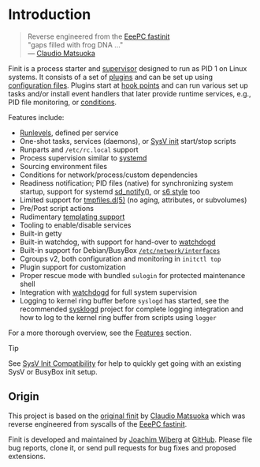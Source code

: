 Introduction
============

> Reverse engineered from the [EeePC fastinit][]  
> "gaps filled with frog DNA …"  
> — [Claudio Matsuoka][]

Finit is a process starter and [supervisor][1] designed to run as PID 1
on Linux systems.  It consists of a set of [plugins](plugins.md) and can
be set up using [configuration files](config/files.md).  Plugins start
at [hook points](plugins.md#hooks) and can run various set up tasks
and/or install event handlers that later provide runtime services, e.g.,
PID file monitoring, or [conditions](conditions.md).

Features include:

  * [Runlevels][5], defined per service
  * One-shot tasks, services (daemons), or [SysV init][4] start/stop scripts
  * Runparts and `/etc/rc.local` support
  * Process supervision similar to [systemd][]
  * Sourcing environment files
  * Conditions for network/process/custom dependencies
  * Readiness notification; PID files (native) for synchronizing system
    startup, support for systemd [sd_notify()][], or [s6 style][] too
  * Limited support for [tmpfiles.d(5)][] (no aging, attributes, or subvolumes)
  * Pre/Post script actions
  * Rudimentary [templating support](config/templating.md)
  * Tooling to enable/disable services
  * Built-in getty
  * Built-in watchdog, with support for hand-over to [watchdogd][]
  * Built-in support for Debian/BusyBox [`/etc/network/interfaces`][3]
  * Cgroups v2, both configuration and monitoring in `initctl top`
  * Plugin support for customization
  * Proper rescue mode with bundled `sulogin` for protected maintenance shell
  * Integration with [watchdogd][] for full system supervision
  * Logging to kernel ring buffer before `syslogd` has started, see the
    recommended [sysklogd][] project for complete logging integration
	and how to log to the kernel ring buffer from scripts using `logger`

For a more thorough overview, see the [Features](features.md) section.

> [!TIP]
> See [SysV Init Compatibility](config/sysv.md) for help to
> quickly get going with an existing SysV or BusyBox init setup.


Origin
------

This project is based on the [original finit][] by [Claudio Matsuoka][]
which was reverse engineered from syscalls of the [EeePC fastinit][].

Finit is developed and maintained by [Joachim Wiberg][] at [GitHub][6].
Please file bug reports, clone it, or send pull requests for bug fixes
and proposed extensions.



[1]:                https://en.wikipedia.org/wiki/Process_supervision
[3]:                https://manpages.debian.org/unstable/ifupdown2/interfaces.5.en.html
[4]:                https://en.wikipedia.org/wiki/Init
[5]:                https://en.wikipedia.org/wiki/Runlevel
[6]:                https://github.com/troglobit/finit
[systemd]:          https://www.freedesktop.org/wiki/Software/systemd/
[sd_notify()]:      https://www.freedesktop.org/software/systemd/man/sd_notify.html
[s6 style]:         https://skarnet.org/software/s6/notifywhenup.html
[tmpfiles.d(5)]:    https://www.freedesktop.org/software/systemd/man/tmpfiles.d.html
[EeePC fastinit]:   https://web.archive.org/web/20071208212450/http://wiki.eeeuser.com/boot_process:the_boot_process
[original finit]:   http://helllabs.org/finit/
[Claudio Matsuoka]: https://github.com/cmatsuoka
[Joachim Wiberg]:   https://troglobit.com
[watchdogd]:        https://troglobit.com/watchdogd.html
[sysklogd]:         https://github.com/troglobit/sysklogd/
